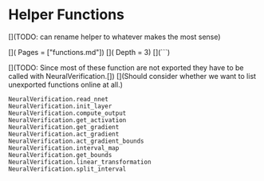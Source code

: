 # Helper Functions
[](TODO: can rename helper to whatever makes the most sense)

[](```@contents)
[](    Pages = ["functions.md"])
[](    Depth = 3)
[](```)

[](TODO: Since most of these function are not exported they have to be called with NeuralVerification.[])
[](Should consider whether we want to list unexported functions online at all.)


```@docs
NeuralVerification.read_nnet
NeuralVerification.init_layer
NeuralVerification.compute_output
NeuralVerification.get_activation
NeuralVerification.get_gradient
NeuralVerification.act_gradient
NeuralVerification.act_gradient_bounds
NeuralVerification.interval_map
NeuralVerification.get_bounds
NeuralVerification.linear_transformation
NeuralVerification.split_interval
```